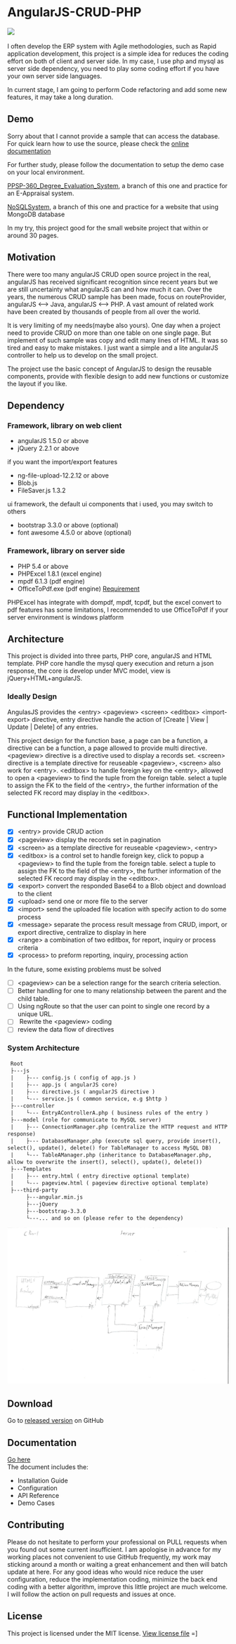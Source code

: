 # AngularJS-CRUD-PHP

<a target="_blank" href="https://opensource.org/licenses/MIT" title="License: MIT"><img src="https://img.shields.io/badge/License-MIT-blue.svg"></a>

I often develop the ERP system with Agile methodologies, such as Rapid application development, this project is a simple idea for reduces the coding effort on both of client and server side. In my case, I use php and mysql as server side dependency, you need to play some coding effort if you have your own server side languages.

In current stage, I am going to perform Code refactoring and add some new features, it may take a long duration.

## Demo
Sorry about that I cannot provide a sample that can access the database.  
For quick learn how to use the source, please check the [online documentation](http://keithbox.github.io/AngularJS-CRUD-PHP/demo/index.html)

For further study, please follow the documentation to setup the demo case on your local environment.

[PPSP-360_Degree_Evaluation_System](https://github.com/keithbox/PPSP-360_Degree_Evaluation_System), a branch of this one and practice for an E-Appraisal system.

[NoSQLSystem](https://github.com/keithbox/NoSQLSystem), a branch of this one and practice for a website that using MongoDB database

In my try, this project good for the small website project that within or around 30 pages.

## Motivation
There were too many angularJS CRUD open source project in the real, angularJS has received significant recognition since recent years but we are still uncertainty what angularJS can and how much it can. Over the years, the numerous CRUD sample has been made, focus on routeProvider, angularJS <--> Java, angularJS <--> PHP. A vast amount of related work have been created by thousands of people from all over the world.

It is very limiting of my needs(maybe also yours). One day when a project need to provide CRUD on more than one table on one single page. But implement of such sample was copy and edit many lines of HTML. It was so tired and easy to make mistakes. I just want a simple and a lite angularJS controller to help us to develop on the small project.

The project use the basic concept of AngularJS to design the reusable components, provide with flexible design to add new functions or customize the layout if you like.

## Dependency
### Framework, library on web client
- angularJS 1.5.0 or above
- jQuery 2.2.1 or above

if you want the import/export features
- ng-file-upload-12.2.12 or above
- Blob.js
- FileSaver.js 1.3.2

ui framework, the default ui components that i used, you may switch to others
- bootstrap 3.3.0 or above (optional)
- font awesome 4.5.0 or above (optional)

### Framework, library on server side
- PHP 5.4 or above
- PHPExcel 1.8.1 (excel engine)
- mpdf 6.1.3 (pdf engine)
- OfficeToPdf.exe (pdf engine) [Requirement](https://officetopdf.codeplex.com/)

PHPExcel has integrate with dompdf, mpdf, tcpdf, but the excel convert to pdf features has some limitations, I recommended to use OfficeToPdf if your server environment is windows platform

## Architecture

This project is divided into three parts, PHP core, angularJS and HTML template. PHP core handle the mysql query execution and return a json response, the core is develop under MVC model, view is jQuery+HTML+angularJS.

### Ideally Design

AngulasJS provides the \<entry\> \<pageview\> \<screen\> \<editbox\> \<import-export\> directive, entry directive handle the action of [Create | View | Update | Delete] of any entries.

This project design for the function base, a page can be a function, a directive can be a function, a page allowed to provide multi directive.
\<pageview\> directive is a directive used to display a records set.
\<screen\> directive is a template directive for reuseable \<pageview\>, \<screen\> also work for \<entry\>.
\<editbox\> to handle foreign key on the \<entry\>, allowed to open a \<pageview\> to find the tuple from the foreign table. select a tuple to assign the FK to the field of the \<entry\>, the further information of the selected FK record may display in the \<editbox\>.

## Functional Implementation
- [x] \<entry\> provide CRUD action
- [x] \<pageview\> display the records set in pagination
- [x] \<screen\> as a template directive for reuseable \<pageview\>, \<entry\>
- [x] \<editbox\> is a control set to handle foreign key, click to popup a \<pageview\> to find the tuple from the foreign table. select a tuple to assign the FK to the field of the \<entry\>, the further information of the selected FK record may display in the \<editbox\>.
- [x] \<export\> convert the responded Base64 to a Blob object and download to the client
- [x] \<upload\> send one or more file to the server
- [x] \<import\> send the uploaded file location with specify action to do some process
- [x] \<message\> separate the process result message from CRUD, import, or export directive, centralize to display in here
- [x] \<range\> a combination of two editbox, for report, inquiry or process criteria
- [x] \<process\> to preform reporting, inquiry, processing action

In the future, some existing problems must be solved
- [ ]  \<pageview\> can be a selection range for the search criteria selection.
- [ ]  Better handling for one to many relationship between the parent and the child table.
- [ ]  Using ngRoute so that the user can point to single one record by a unique URL.
- [ ]  Rewrite the \<pageview\> coding
- [ ]  review the data flow of directives

### System Architecture
```
 Root
 ├---js
 |    ├--- config.js ( config of app.js )
 |    ├--- app.js ( angularJS core)
 |    ├--- directive.js ( angularJS directive )
 |    └--- service.js ( common service, e.g $http )
 ├---controller
 |    └--- EntryAControllerA.php ( business rules of the entry )
 ├---model (role for communicate to MySQL server)
 |    ├--- ConnectionManager.php (centralize the HTTP request and HTTP response)
 |    ├--- DatabaseManager.php (execute sql query, provide insert(), select(), update(), delete() for TableManager to access MySQL DB)
 |    └--- TableAManager.php (inheritance to DatabaseManager.php, allow to overwrite the insert(), select(), update(), delete())
 ├---Templates
 |    ├--- entry.html ( entry directive optional template)
 |    └--- pageview.html ( pageview directive optional template)
 ├---third-party
      ├---angular.min.js
      ├---jQuery
      ├---bootstrap-3.3.0
      └---... and so on (please refer to the dependency)
```
![System Architecture Design](./System%20Architecture.png)

## Download
Go to [released version](https://github.com/keithbox/AngularJS-CRUD-PHP/releases) on GitHub

## Documentation
[Go here](http://keithbox.github.io/AngularJS-CRUD-PHP/demo/index.html)  
The document includes the:  
- Installation Guide
- Configuration
- API Reference
- Demo Cases

## Contributing
Please do not hesitate to perform your professional on PULL requests when you found out some current insufficient. I am  apologise in advance for my working places not convenient to use GitHub frequently, my work may sticking around a month or waiting a great enhancement and then will batch update at here. For any good ideas who would nice reduce the user configuration, reduce the implementation coding, minimize the back end coding with a better algorithm, improve this little project are much welcome. I will follow the action on pull requests and issues at once.

## License
This project is licensed under the MIT license. [View license file](https://github.com/keithbox/AngularJS-CRUD-PHP/blob/master/LICENSE)
=]
